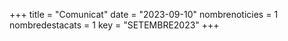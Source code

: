 +++
title             = "Comunicat"
date	 	  	  = "2023-09-10"
nombrenoticies    = 1
nombredestacats   = 1
key 		  	  = "SETEMBRE2023"
+++
